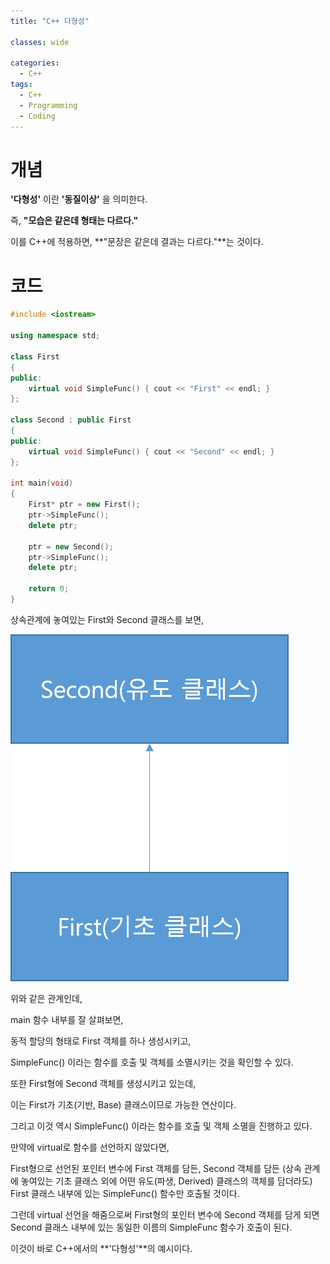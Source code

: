 ```yaml
---
title: "C++ 다형성"

classes: wide

categories:
  - C++
tags:
  - C++
  - Programming
  - Coding
---
```


# 개념

**'다형성'** 이란 **'동질이상'** 을 의미한다.

즉, **"모습은 같은데 형태는 다르다."**

이를 C++에 적용하면, **"문장은 같은데 결과는 다르다."**는 것이다.

# 코드

```cpp
#include <iostream>
 
using namespace std;
 
class First
{
public:
    virtual void SimpleFunc() { cout << "First" << endl; }
};
 
class Second : public First
{
public:
    virtual void SimpleFunc() { cout << "Second" << endl; }
};
 
int main(void)
{
    First* ptr = new First();
    ptr->SimpleFunc();
    delete ptr;
 
    ptr = new Second();
    ptr->SimpleFunc();
    delete ptr;
 
    return 0;
}
```

상속관계에 놓여있는 First와 Second 클래스를 보면,

![Figure](/assets/images/c++/studying/cpp_studying_2.png)

위와 같은 관계인데,

main 함수 내부를 잘 살펴보면,

동적 할당의 형태로 First 객체를 하나 생성시키고,

SimpleFunc() 이라는 함수를 호출 및 객체를 소멸시키는 것을 확인할 수 있다.

또한 First형에 Second 객체를 생성시키고 있는데,

이는 First가 기초(기반, Base) 클래스이므로 가능한 연산이다.

그리고 이것 역시 SimpleFunc() 이라는 함수를 호출 및 객체 소멸을 진행하고 있다.

만약에 virtual로 함수를 선언하지 않았다면,

First형으로 선언된 포인터 변수에 First 객체를 담든, Second 객체를 담든 (상속 관계에 놓여있는 기초 클래스 외에 어떤 유도(파생, Derived) 클래스의 객체를 담더라도) First 클래스 내부에 있는 SimpleFunc() 함수만 호출될 것이다.

그런데 virtual 선언을 해줌으로써 First형의 포인터 변수에 Second 객체를 담게 되면 Second 클래스 내부에 있는 동일한 이름의 SimpleFunc 함수가 호출이 된다.

이것이 바로 C++에서의 **'다형성'**의 예시이다.


